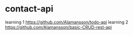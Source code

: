 # contact-api

learning 1 https://github.com/Alamansson/todo-api
learning 2 https://github.com/Alamansson/basic-CRUD-rest-api
